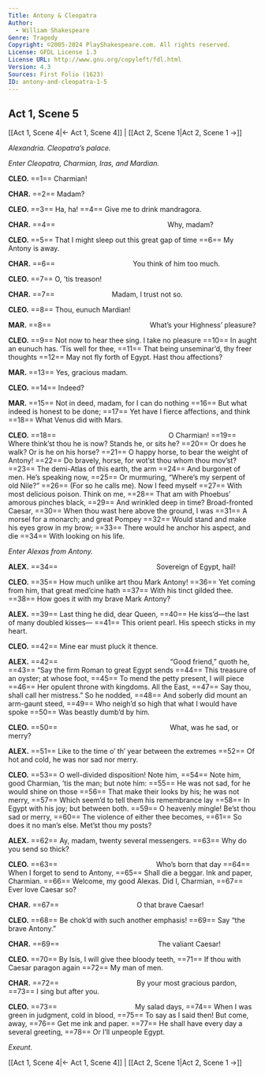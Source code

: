 ```yaml
---
Title: Antony & Cleopatra
Author: 
  - William Shakespeare
Genre: Tragedy
Copyright: ©2005-2024 PlayShakespeare.com. All rights reserved.
License: GFDL License 1.3
License URL: http://www.gnu.org/copyleft/fdl.html
Version: 4.3
Sources: First Folio (1623)
ID: antony-and-cleopatra-1-5
---
```


## Act 1, Scene 5
[[Act 1, Scene 4|← Act 1, Scene 4]] | [[Act 2, Scene 1|Act 2, Scene 1 →]]

*Alexandria. Cleopatra’s palace.*

*Enter Cleopatra, Charmian, Iras, and Mardian.*

**CLEO.**
==1== Charmian!

**CHAR.**
==2== Madam?

**CLEO.**
==3== Ha, ha!
==4== Give me to drink mandragora.

**CHAR.**
==4==                 Why, madam?

**CLEO.**
==5== That I might sleep out this great gap of time
==6== My Antony is away.

**CHAR.**
==6==            You think of him too much.

**CLEO.**
==7== O, ’tis treason!

**CHAR.**
==7==         Madam, I trust not so.

**CLEO.**
==8== Thou, eunuch Mardian!

**MAR.**
==8==               What’s your Highness’ pleasure?

**CLEO.**
==9== Not now to hear thee sing. I take no pleasure
==10== In aught an eunuch has. ’Tis well for thee,
==11== That being unseminar’d, thy freer thoughts
==12== May not fly forth of Egypt. Hast thou affections?

**MAR.**
==13== Yes, gracious madam.

**CLEO.**
==14== Indeed?

**MAR.**
==15== Not in deed, madam, for I can do nothing
==16== But what indeed is honest to be done;
==17== Yet have I fierce affections, and think
==18== What Venus did with Mars.

**CLEO.**
==18==                 O Charmian!
==19== Where think’st thou he is now? Stands he, or sits he?
==20== Or does he walk? Or is he on his horse?
==21== O happy horse, to bear the weight of Antony!
==22== Do bravely, horse, for wot’st thou whom thou mov’st?
==23== The demi-Atlas of this earth, the arm
==24== And burgonet of men. He’s speaking now,
==25== Or murmuring, “Where’s my serpent of old Nile?”
==26== (For so he calls me). Now I feed myself
==27== With most delicious poison. Think on me,
==28== That am with Phoebus’ amorous pinches black,
==29== And wrinkled deep in time? Broad-fronted Caesar,
==30== When thou wast here above the ground, I was
==31== A morsel for a monarch; and great Pompey
==32== Would stand and make his eyes grow in my brow;
==33== There would he anchor his aspect, and die
==34== With looking on his life.

*Enter Alexas from Antony.*

**ALEX.**
==34==               Sovereign of Egypt, hail!

**CLEO.**
==35== How much unlike art thou Mark Antony!
==36== Yet coming from him, that great med’cine hath
==37== With his tinct gilded thee.
==38== How goes it with my brave Mark Antony?

**ALEX.**
==39== Last thing he did, dear Queen,
==40== He kiss’d—the last of many doubled kisses⁠—
==41== This orient pearl. His speech sticks in my heart.

**CLEO.**
==42== Mine ear must pluck it thence.

**ALEX.**
==42==                 “Good friend,” quoth he,
==43== “Say the firm Roman to great Egypt sends
==44== This treasure of an oyster; at whose foot,
==45== To mend the petty present, I will piece
==46== Her opulent throne with kingdoms. All the East,
==47== Say thou, shall call her mistress.” So he nodded,
==48== And soberly did mount an arm-gaunt steed,
==49== Who neigh’d so high that what I would have spoke
==50== Was beastly dumb’d by him.

**CLEO.**
==50==                 What, was he sad, or merry?

**ALEX.**
==51== Like to the time o’ th’ year between the extremes
==52== Of hot and cold, he was nor sad nor merry.

**CLEO.**
==53== O well-divided disposition! Note him,
==54== Note him, good Charmian, ’tis the man; but note him:
==55== He was not sad, for he would shine on those
==56== That make their looks by his; he was not merry,
==57== Which seem’d to tell them his remembrance lay
==58== In Egypt with his joy; but between both.
==59== O heavenly mingle! Be’st thou sad or merry,
==60== The violence of either thee becomes,
==61== So does it no man’s else. Met’st thou my posts?

**ALEX.**
==62== Ay, madam, twenty several messengers.
==63== Why do you send so thick?

**CLEO.**
==63==               Who’s born that day
==64== When I forget to send to Antony,
==65== Shall die a beggar. Ink and paper, Charmian.
==66== Welcome, my good Alexas. Did I, Charmian,
==67== Ever love Caesar so?

**CHAR.**
==67==            O that brave Caesar!

**CLEO.**
==68== Be chok’d with such another emphasis!
==69== Say “the brave Antony.”

**CHAR.**
==69==               The valiant Caesar!

**CLEO.**
==70== By Isis, I will give thee bloody teeth,
==71== If thou with Caesar paragon again
==72== My man of men.

**CHAR.**
==72==            By your most gracious pardon,
==73== I sing but after you.

**CLEO.**
==73==            My salad days,
==74== When I was green in judgment, cold in blood,
==75== To say as I said then! But come, away,
==76== Get me ink and paper.
==77== He shall have every day a several greeting,
==78== Or I’ll unpeople Egypt.

*Exeunt.*

[[Act 1, Scene 4|← Act 1, Scene 4]] | [[Act 2, Scene 1|Act 2, Scene 1 →]]